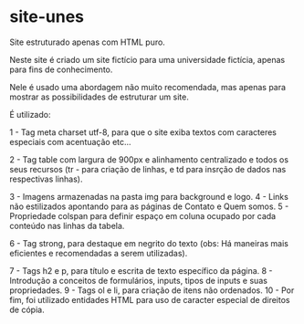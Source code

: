 # site-unes
Site estruturado apenas com HTML puro.

Neste site é criado um site fictício para uma universidade fictícia, apenas para fins de conhecimento.

Nele é usado uma abordagem não muito recomendada, mas apenas para mostrar as possibilidades de estruturar um site.

É utilizado:

1 - Tag meta charset utf-8, para que o site exiba textos com caracteres especiais com acentuação etc...

2 - Tag table com largura de 900px e alinhamento centralizado e todos os seus recursos 
(tr - para criação de linhas, e td para insrção de dados nas respectivas linhas).

3 - Imagens armazenadas na pasta img para background e logo.
4 - Links não estilizados apontando para as páginas de Contato e Quem somos.
5 - Propriedade colspan para definir espaço em coluna ocupado por cada conteúdo nas linhas da tabela.

6 - Tag strong, para destaque em negrito do texto (obs: Há maneiras mais eficientes e recomendadas a serem utilizadas).

7 - Tags h2 e p, para título e escrita de texto específico da página.
8 - Introdução a conceitos de formulários, inputs, tipos de inputs e suas propriedades.
9 - Tags ol e li, para criação de itens não ordenados.
10 - Por fim, foi utilizado entidades HTML para uso de caracter especial de direitos de cópia.
